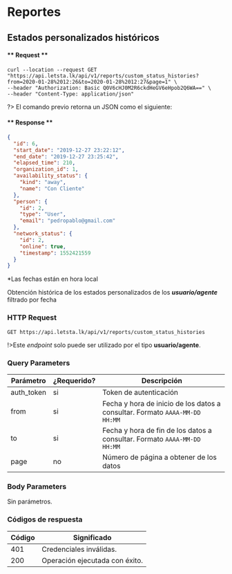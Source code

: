 # Reportes
## Estados personalizados históricos

<!-- panels:start -->

<!-- div:right-panel -->

<!-- tabs:start -->
#### ** Request **

```shell
curl --location --request GET "https://api.letsta.lk/api/v1/reports/custom_status_histories?from=2020-01-28%2012:26&to=2020-01-28%2012:27&page=1" \
--header "Authorization: Basic Q0V6cHJ0M2R6ckdHeGV6eHpob2Q6WA==" \
--header "Content-Type: application/json"
```
<!-- tabs:end -->

?> El comando previo retorna un JSON como el siguiente:

<!-- tabs:start -->
#### ** Response **
```json
{
  "id": 6,
  "start_date": "2019-12-27 23:22:12",
  "end_date": "2019-12-27 23:25:42",
  "elapsed_time": 210,
  "organization_id": 1,
  "availability_status": {
    "kind": "away",
    "name": "Con Cliente"
  },
  "person": {
    "id": 2,
    "type": "User",
    "email": "pedropablo@gmail.com"
  },
  "network_status": {
    "id": 2,
    "online": true,
    "timestamp": 1552421559
  }
}
```
*Las fechas están en hora local

<!-- tabs:end -->

<!-- div:left-panel -->

Obtención  histórica de los estados personalizados de los ***usuario/agente*** filtrado por fecha

### HTTP Request

`GET https://api.letsta.lk/api/v1/reports/custom_status_histories`

!>Este <i>endpoint</i> solo puede ser utilizado por el tipo <strong>usuario/agente</strong>.

### Query Parameters

| Parámetro  | ¿Requerido? | Descripción                                                                  |
|------------|-------------|------------------------------------------------------------------------------|
| auth_token | si          | Token de autenticación                                                       |
| from       | si          | Fecha y hora de inicio de los datos  a consultar. Formato `AAAA-MM-DD HH:MM` |
| to         | si          | Fecha y hora de fin de los  datos  a consultar. Formato `AAAA-MM-DD HH:MM`   |
| page       | no          | Número de página a obtener de los datos

### Body Parameters

Sin parámetros.

### Códigos de respuesta

| Código | Significado                    |
|--------|--------------------------------|
| 401    | Credenciales inválidas.        |
| 200    | Operación ejecutada con éxito. |

<!-- panels:end -->
